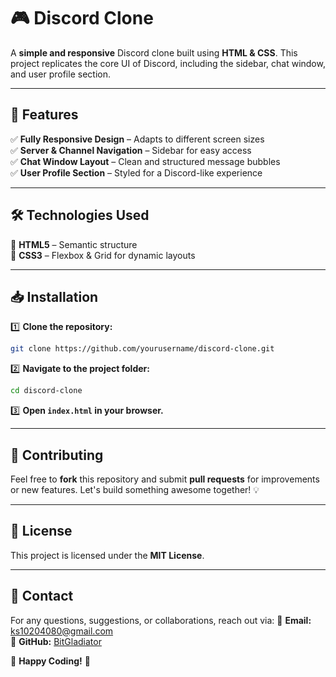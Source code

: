 # 🎮 Discord Clone

A **simple and responsive** Discord clone built using **HTML & CSS**. This project replicates the core UI of Discord, including the sidebar, chat window, and user profile section.

---

## 🚀 Features
✅ **Fully Responsive Design** – Adapts to different screen sizes<br>
✅ **Server & Channel Navigation** – Sidebar for easy access<br>
✅ **Chat Window Layout** – Clean and structured message bubbles<br>
✅ **User Profile Section** – Styled for a Discord-like experience

---

## 🛠️ Technologies Used
🔹 **HTML5** – Semantic structure<br>
🔹 **CSS3** – Flexbox & Grid for dynamic layouts

---

## 📥 Installation
1️⃣ **Clone the repository:**
   ```bash
   git clone https://github.com/yourusername/discord-clone.git
   ```
2️⃣ **Navigate to the project folder:**
   ```bash
   cd discord-clone
   ```
3️⃣ **Open `index.html` in your browser.**

---

## 🤝 Contributing
Feel free to **fork** this repository and submit **pull requests** for improvements or new features. Let's build something awesome together! 💡

---

## 📜 License
This project is licensed under the **MIT License**.

---

## 📧 Contact
For any questions, suggestions, or collaborations, reach out via:
📩 **Email:** ks10204080@gmail.com  
🐙 **GitHub:** [BitGladiator](https://github.com/BitGladiator)  


🚀 **Happy Coding!** 🎨

